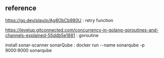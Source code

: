 ## reference

https://go.dev/play/p/Ag8ObCb980U : retry function

https://levelup.gitconnected.com/concurrency-in-golang-goroutines-and-channels-explained-55ddb5e1881 : goroutine 



install sonar-scanner 
sonarQube : docker run --name sonarqube -p 9000:9000 sonarqube
